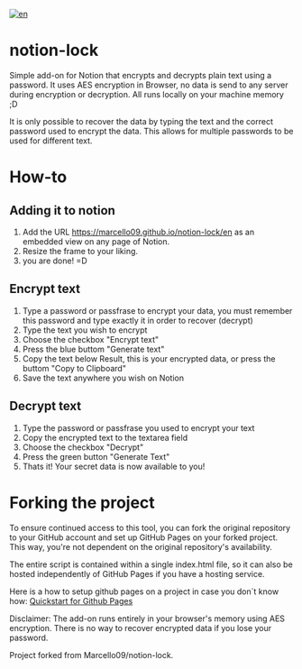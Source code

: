 [![en](https://img.shields.io/badge/lang-en-red.svg)](https://github.com/Marcello09/notion-lock/blob/main/README.md)

# notion-lock

Simple add-on for Notion that encrypts and decrypts plain text using a password.
It uses AES encryption in Browser, no data is send to any server during encryption or decryption. All runs locally on your machine memory ;D

It is only possible to recover the data by typing the text and the correct password used to encrypt the data. 
This allows for multiple passwords to be used for different text.

# How-to

## Adding it to notion

1. Add the URL https://marcello09.github.io/notion-lock/en as an embedded view on any page of Notion.
2. Resize the frame to your liking.
3. you are done! =D

## Encrypt text

1. Type a password or passfrase to encrypt your data, you must remember this password and type exactly it in order to recover (decrypt)
2. Type the text you wish to encrypt
3. Choose the checkbox "Encrypt text"
4. Press the blue buttom "Generate text"
5. Copy the text below Result, this is your encrypted data, or press the buttom "Copy to Clipboard"
6. Save the text anywhere you wish on Notion

## Decrypt text

1. Type the password or passfrase you used to encrypt your text
2. Copy the encrypted text to the textarea field
3. Choose the checkbox "Decrypt"
4. Press the green button "Generate Text"
5. Thats it! Your secret data is now available to you!

# Forking the project

To ensure continued access to this tool, you can fork the original repository to your GitHub account and set up GitHub Pages on your forked project. This way, you're not dependent on the original repository's availability.

The entire script is contained within a single index.html file, so it can also be hosted independently of GitHub Pages if you have a hosting service.

Here is a how to setup github pages on a project in case you don´t know how: [Quickstart for Github Pages](https://docs.github.com/en/pages/quickstart)

Disclaimer: The add-on runs entirely in your browser's memory using AES encryption. There is no way to recover encrypted data if you lose your password.

Project forked from Marcello09/notion-lock.
